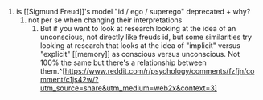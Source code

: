 1. is [[Sigmund Freud]]'s model "id / ego / superego" deprecated + why?
	1. not per se when changing their interpretations
		1. But if you want to look at research looking at the idea of an unconscious, not directly like freuds id, but some similarities try looking at research that looks at the idea of "implicit" versus "explicit" [[memory]] as conscious versus unconscious. Not 100% the same but there's a relationship between them.^[https://www.reddit.com/r/psychology/comments/fzfjn/comment/c1js42w/?utm_source=share&utm_medium=web2x&context=3]